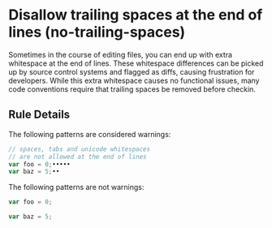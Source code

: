 # Disallow trailing spaces at the end of lines (no-trailing-spaces)

Sometimes in the course of editing files, you can end up with extra whitespace at the end of lines. These whitespace differences can be picked up by source control systems and flagged as diffs, causing frustration for developers. While this extra whitespace causes no functional issues, many code conventions require that trailing spaces be removed before checkin.

## Rule Details

The following patterns are considered warnings:

```js
// spaces, tabs and unicode whitespaces
// are not allowed at the end of lines
var foo = 0;•••••
var baz = 5;••
```

The following patterns are not warnings:

```js
var foo = 0;

var baz = 5;
```
